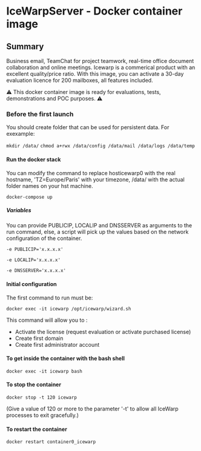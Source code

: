 # IceWarpServer - Docker container image

## Summary

Business email, TeamChat for project teamwork, real-time office document collaboration and online meetings. Icewarp is a commerical product with an excellent quality/price ratio. With this image, you can activate a 30-day evaluation licence for 200 mailboxes, all features included.

:warning: This docker container image is ready for evaluations, tests, demonstrations and POC purposes. :warning:

### Before the first launch

You should create folder that can be used for persistent data. For exexample:

`mkdir /data/`
`chmod a+rwx /data/config /data/mail /data/logs /data/temp`

#### Run the docker stack

You can modify the command to replace hosticewarp0 with the real hostname,
'TZ=Europe/Paris' with your timezone, /data/ with the actual folder names on
your hst machine.

`docker-compose up`

##### Variables

You can provide PUBLICIP, LOCALIP and DNSSERVER as arguments to the run command, else, a script will pick up the values based on the network configuration of the container.

`-e PUBLICIP='x.x.x.x'`

`-e LOCALIP='x.x.x.x'`

`-e DNSSERVER='x.x.x.x'`

#### Initial configuration

The first command to run must be:

`docker exec -it icewarp /opt/icewarp/wizard.sh`

This command will allow you to :

- Activate the license (request evaluation or activate purchased license)
- Create first domain
- Create first administrator account

#### To get inside the container with the bash shell

`docker exec -it icewarp bash`

#### To stop the container

`docker stop -t 120 icewarp`

(Give a value of 120 or more to the parameter '-t' to allow all IceWarp processes to exit gracefully.)

#### To restart the container

`docker restart container0_icewarp`
